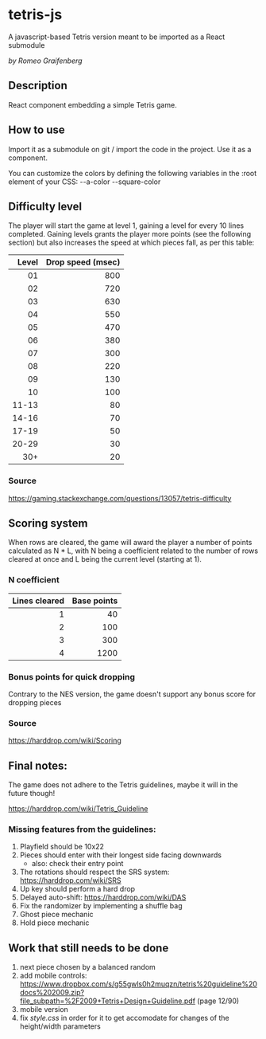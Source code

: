 # tetris-js
A javascript-based Tetris version meant to be imported as a React submodule

_by Romeo Graifenberg_

## Description
React component embedding a simple Tetris game.

## How to use
Import it as a submodule on git / import the code in the project.
Use it as a component.

You can customize the colors by defining the following variables in the :root element of your CSS:
    --a-color
    --square-color

## Difficulty level
The player will start the game at level 1, gaining a level for every 10 lines completed.
Gaining levels grants the player more points (see the following section) but also increases the speed
at which pieces fall, as per this table:

| Level | Drop speed (msec) |
|------:|------------------:|
|    01 |               800 |
|    02 |               720 |
|    03 |               630 |
|    04 |               550 |
|    05 |               470 |
|    06 |               380 |
|    07 |               300 |
|    08 |               220 |
|    09 |               130 |
|    10 |               100 |
| 11-13 |                80 |
| 14-16 |                70 |
| 17-19 |                50 |
| 20-29 |                30 |
|   30+ |                20 |

### Source
https://gaming.stackexchange.com/questions/13057/tetris-difficulty

## Scoring system
When rows are cleared, the game will award the player a number of points calculated as N * L, with N
being a coefficient related to the number of rows cleared at once and L being the current level
(starting at 1).

### N coefficient
| Lines cleared | Base points |
|--------------:|------------:|
|             1 |          40 |
|             2 |         100 |
|             3 |         300 |
|             4 |        1200 |

### Bonus points for quick dropping
Contrary to the NES version, the game doesn't support any bonus score for dropping pieces

### Source
https://harddrop.com/wiki/Scoring

## Final notes:
The game does not adhere to the Tetris guidelines, maybe it will in the future though!

https://harddrop.com/wiki/Tetris_Guideline

### Missing features from the guidelines:

1. Playfield should be 10x22
2. Pieces should enter with their longest side facing downwards
    -   also: check their entry point
3. The rotations should respect the SRS system: https://harddrop.com/wiki/SRS
4. Up key should perform a hard drop
5. Delayed auto-shift: https://harddrop.com/wiki/DAS
6. Fix the randomizer by implementing a shuffle bag
7. Ghost piece mechanic
8. Hold piece mechanic

## Work that still needs to be done

1. next piece chosen by a balanced random
2. add mobile controls:
    https://www.dropbox.com/s/g55gwls0h2muqzn/tetris%20guideline%20docs%202009.zip?file_subpath=%2F2009+Tetris+Design+Guideline.pdf (page 12/90)
3. mobile version
4. fix *style.css* in order for it to get accomodate for changes of the height/width parameters
